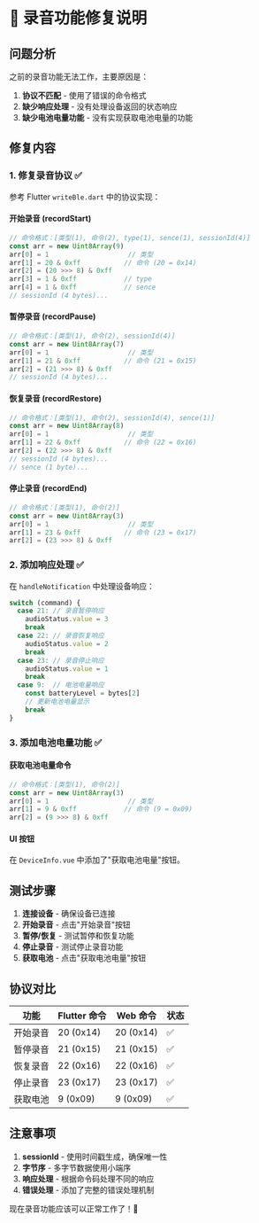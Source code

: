 # 🎤 录音功能修复说明

## 问题分析

之前的录音功能无法工作，主要原因是：

1. **协议不匹配** - 使用了错误的命令格式
2. **缺少响应处理** - 没有处理设备返回的状态响应
3. **缺少电池电量功能** - 没有实现获取电池电量的功能

## 修复内容

### 1. 修复录音协议 ✅

参考 Flutter `writeBle.dart` 中的协议实现：

#### 开始录音 (recordStart)
```typescript
// 命令格式：[类型(1), 命令(2), type(1), sence(1), sessionId(4)]
const arr = new Uint8Array(9)
arr[0] = 1                    // 类型
arr[1] = 20 & 0xff           // 命令 (20 = 0x14)
arr[2] = (20 >>> 8) & 0xff
arr[3] = 1 & 0xff            // type
arr[4] = 1 & 0xff            // sence
// sessionId (4 bytes)...
```

#### 暂停录音 (recordPause)
```typescript
// 命令格式：[类型(1), 命令(2), sessionId(4)]
const arr = new Uint8Array(7)
arr[0] = 1                    // 类型
arr[1] = 21 & 0xff           // 命令 (21 = 0x15)
arr[2] = (21 >>> 8) & 0xff
// sessionId (4 bytes)...
```

#### 恢复录音 (recordRestore)
```typescript
// 命令格式：[类型(1), 命令(2), sessionId(4), sence(1)]
const arr = new Uint8Array(8)
arr[0] = 1                    // 类型
arr[1] = 22 & 0xff           // 命令 (22 = 0x16)
arr[2] = (22 >>> 8) & 0xff
// sessionId (4 bytes)...
// sence (1 byte)...
```

#### 停止录音 (recordEnd)
```typescript
// 命令格式：[类型(1), 命令(2)]
const arr = new Uint8Array(3)
arr[0] = 1                    // 类型
arr[1] = 23 & 0xff           // 命令 (23 = 0x17)
arr[2] = (23 >>> 8) & 0xff
```

### 2. 添加响应处理 ✅

在 `handleNotification` 中处理设备响应：

```typescript
switch (command) {
  case 21: // 录音暂停响应
    audioStatus.value = 3
    break
  case 22: // 录音恢复响应
    audioStatus.value = 2
    break
  case 23: // 录音停止响应
    audioStatus.value = 1
    break
  case 9:  // 电池电量响应
    const batteryLevel = bytes[2]
    // 更新电池电量显示
    break
}
```

### 3. 添加电池电量功能 ✅

#### 获取电池电量命令
```typescript
// 命令格式：[类型(1), 命令(2)]
const arr = new Uint8Array(3)
arr[0] = 1                    // 类型
arr[1] = 9 & 0xff            // 命令 (9 = 0x09)
arr[2] = (9 >>> 8) & 0xff
```

#### UI 按钮
在 `DeviceInfo.vue` 中添加了"获取电池电量"按钮。

## 测试步骤

1. **连接设备** - 确保设备已连接
2. **开始录音** - 点击"开始录音"按钮
3. **暂停/恢复** - 测试暂停和恢复功能
4. **停止录音** - 测试停止录音功能
5. **获取电池** - 点击"获取电池电量"按钮

## 协议对比

| 功能 | Flutter 命令 | Web 命令 | 状态 |
|------|-------------|----------|------|
| 开始录音 | 20 (0x14) | 20 (0x14) | ✅ |
| 暂停录音 | 21 (0x15) | 21 (0x15) | ✅ |
| 恢复录音 | 22 (0x16) | 22 (0x16) | ✅ |
| 停止录音 | 23 (0x17) | 23 (0x17) | ✅ |
| 获取电池 | 9 (0x09) | 9 (0x09) | ✅ |

## 注意事项

1. **sessionId** - 使用时间戳生成，确保唯一性
2. **字节序** - 多字节数据使用小端序
3. **响应处理** - 根据命令码处理不同的响应
4. **错误处理** - 添加了完整的错误处理机制

现在录音功能应该可以正常工作了！🎉
